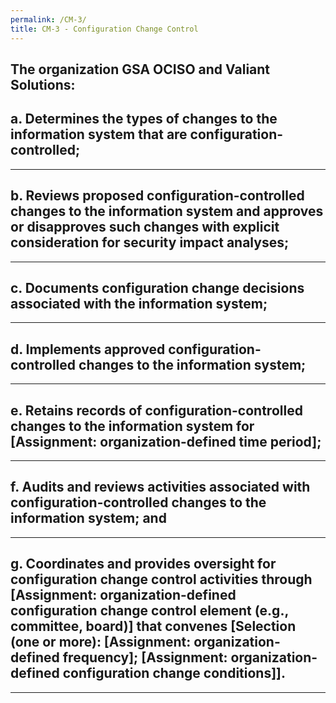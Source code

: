 ```yaml
---
permalink: /CM-3/
title: CM-3 - Configuration Change Control
---
```

## The organization GSA OCISO and Valiant Solutions&colon;
## a. Determines the types of changes to the information system that are configuration-controlled;  
* * *   
## b. Reviews proposed configuration-controlled changes to the information system and approves or disapproves such changes with explicit consideration for security impact analyses;  
* * *   
## c. Documents configuration change decisions associated with the information system;  
* * *   
## d. Implements approved configuration-controlled changes to the information system;  
* * *   
## e. Retains records of configuration-controlled changes to the information system for [Assignment&colon; organization-defined time period];  
* * *   
## f. Audits and reviews activities associated with configuration-controlled changes to the information system; and  
* * *   
## g. Coordinates and provides oversight for configuration change control activities through [Assignment&colon; organization-defined configuration change control element (e.g., committee, board)] that convenes [Selection (one or more)&colon; [Assignment&colon; organization-defined frequency]; [Assignment&colon; organization-defined configuration change conditions]].  
* * *   
